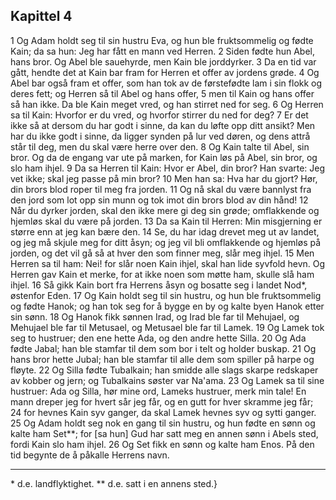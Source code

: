 ## Kapittel 4

1 Og Adam holdt seg til sin hustru Eva, og hun ble fruktsommelig og fødte Kain; da sa hun: Jeg har fått en mann ved Herren.
2 Siden fødte hun Abel, hans bror. Og Abel ble sauehyrde, men Kain ble jorddyrker.
3 Da en tid var gått, hendte det at Kain bar fram for Herren et offer av jordens grøde.
4 Og Abel bar også fram et offer, som han tok av de førstefødte lam i sin flokk og deres fett; og Herren så til Abel og hans offer,
5 men til Kain og hans offer så han ikke. Da ble Kain meget vred, og han stirret ned for seg.
6 Og Herren sa til Kain: Hvorfor er du vred, og hvorfor stirrer du ned for deg?
7 Er det ikke så at dersom du har godt i sinne, da kan du løfte opp ditt ansikt? Men har du ikke godt i sinne, da ligger synden på lur ved døren, og dens attrå står til deg, men du skal være herre over den.
8 Og Kain talte til Abel, sin bror. Og da de engang var ute på marken, for Kain løs på Abel, sin bror, og slo ham ihjel.
9 Da sa Herren til Kain: Hvor er Abel, din bror? Han svarte: Jeg vet ikke; skal jeg passe på min bror?
10 Men han sa: Hva har du gjort? Hør, din brors blod roper til meg fra jorden.
11 Og nå skal du være bannlyst fra den jord som lot opp sin munn og tok imot din brors blod av din hånd!
12 Når du dyrker jorden, skal den ikke mere gi deg sin grøde; omflakkende og hjemløs skal du være på jorden.
13 Da sa Kain til Herren: Min misgjerning er større enn at jeg kan bære den.
14 Se, du har idag drevet meg ut av landet, og jeg må skjule meg for ditt åsyn; og jeg vil bli omflakkende og hjemløs på jorden, og det vil gå så at hver den som finner meg, slår meg ihjel.
15 Men Herren sa til ham: Nei! for slår noen Kain ihjel, skal han lide syvfold hevn. Og Herren gav Kain et merke, for at ikke noen som møtte ham, skulle slå ham ihjel.
16 Så gikk Kain bort fra Herrens åsyn og bosatte seg i landet Nod*, østenfor Eden.
17 Og Kain holdt seg til sin hustru, og hun ble fruktsommelig og fødte Hanok; og han tok seg for å bygge en by og kalte byen Hanok etter sin sønn.
18 Og Hanok fikk sønnen Irad, og Irad ble far til Mehujael, og Mehujael ble far til Metusael, og Metusael ble far til Lamek.
19 Og Lamek tok seg to hustruer; den ene hette Ada, og den andre hette Silla.
20 Og Ada fødte Jabal; han ble stamfar til dem som bor i telt og holder buskap.
21 Og hans bror hette Jubal; han ble stamfar til alle dem som spiller på harpe og fløyte.
22 Og Silla fødte Tubalkain; han smidde alle slags skarpe redskaper av kobber og jern; og Tubalkains søster var Na'ama.
23 Og Lamek sa til sine hustruer: Ada og Silla, hør mine ord, Lameks hustruer, merk min tale! En mann dreper jeg for hvert sår jeg får, og en gutt for hver skramme jeg får;
24 for hevnes Kain syv ganger, da skal Lamek hevnes syv og sytti ganger.
25 Og Adam holdt seg nok en gang til sin hustru, og hun fødte en sønn og kalte ham Set**; for [sa hun] Gud har satt meg en annen sønn i Abels sted, fordi Kain slo ham ihjel.
26 Og Set fikk en sønn og kalte ham Enos. På den tid begynte de å påkalle Herrens navn.

---
\* d.e. landflyktighet.
\** d.e. satt i en annens sted.}
